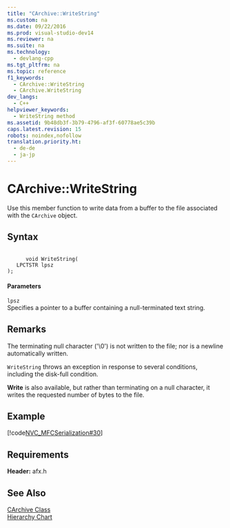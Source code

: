 ```yaml
---
title: "CArchive::WriteString"
ms.custom: na
ms.date: 09/22/2016
ms.prod: visual-studio-dev14
ms.reviewer: na
ms.suite: na
ms.technology: 
  - devlang-cpp
ms.tgt_pltfrm: na
ms.topic: reference
f1_keywords: 
  - CArchive::WriteString
  - CArchive.WriteString
dev_langs: 
  - C++
helpviewer_keywords: 
  - WriteString method
ms.assetid: 9b48db3f-3b79-4796-af3f-60778ae5c39b
caps.latest.revision: 15
robots: noindex,nofollow
translation.priority.ht: 
  - de-de
  - ja-jp
---
```

# CArchive::WriteString
Use this member function to write data from a buffer to the file associated with the `CArchive` object.  
  
## Syntax  
  
```  
  
      void WriteString(  
   LPCTSTR lpsz   
);  
```  
  
#### Parameters  
 `lpsz`  
 Specifies a pointer to a buffer containing a null-terminated text string.  
  
## Remarks  
 The terminating null character ('\0') is not written to the file; nor is a newline automatically written.  
  
 `WriteString` throws an exception in response to several conditions, including the disk-full condition.  
  
 **Write** is also available, but rather than terminating on a null character, it writes the requested number of bytes to the file.  
  
## Example  
 [!code[NVC_MFCSerialization#30](../vs140/codesnippet/CPP/carchive--writestring_1.cpp)]
  
  
## Requirements  
 **Header:** afx.h  
  
## See Also  
 [CArchive Class](../vs140/carchive-class.md)   
 [Hierarchy Chart](../vs140/hierarchy-chart.md)